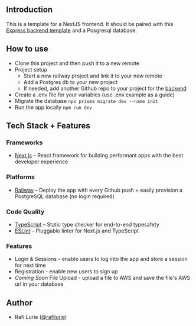## Introduction

This is a template for a NextJS frontend. It should be paired with this [Express backend template](https://github.com/ruffyhacks/template-backend) and a Posgresql database.

## How to use

- Clone this project and then push it to a new remote
- Project setup
  - Start a new railway project and link it to your new remote
  - Add a Postgres db to your new project
  - If needed, add another Github repo to your project for the [backend](https://github.com/ruffyhacks/template-backend)
- Create a .env file for your variables (use .env.example as a guide)
- Migrate the database `npx prisma migrate dev --name init`
- Run the app locally `npm run dev`

## Tech Stack + Features

### Frameworks

- [Next.js](https://nextjs.org/) – React framework for building performant apps with the best developer experience

### Platforms

- [Railway](https://railway.app/) – Deploy the app with every Github push + easily provision a PostgreSQL database (no login required)

### Code Quality

- [TypeScript](https://www.typescriptlang.org/) – Static type checker for end-to-end typesafety
- [ESLint](https://eslint.org/) – Pluggable linter for Next.js and TypeScript

### Features

- Login & Sessions - enable users to log into the app and store a session for next time
- Registration - enable new users to sign up
- _Coming Soon_ File Upload - upload a file to AWS and save the file's AWS url in your database

## Author

- Rafi Lurie ([@rafilurie](https://twitter.com/rafilikeruffy))
